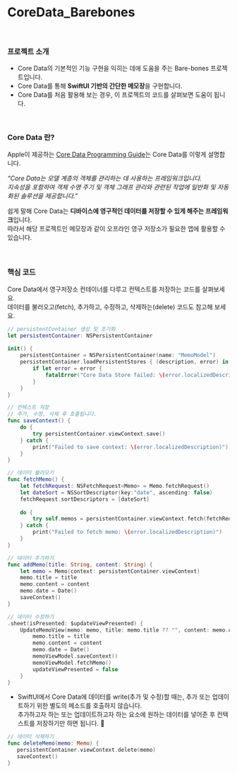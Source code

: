 # CoreData_Barebones
<br/>

### 프로젝트 소개
- Core Data의 기본적인 기능 구현을 익히는 데에 도움을 주는 Bare-bones 프로젝트입니다.
- Core Data를 통해 **SwiftUI 기반의 간단한 메모장**을 구현합니다.
- Core Data를 처음 활용해 보는 경우, 이 프로젝트의 코드를 살펴보면 도움이 됩니다.
<br/>

### Core Data 란?   
Apple이 제공하는 [Core Data Programming Guide](https://developer.apple.com/library/archive/documentation/Cocoa/Conceptual/CoreData/index.html)는 Core Data를 이렇게 설명합니다.      

*“Core Data는 모델 계층의 객체를 관리하는 데 사용하는 프레임워크입니다.    
지속성을 포함하여 객체 수명 주기 및 객체 그래프 관리와 관련된 작업에 일반화 및 자동화된 솔루션을 제공합니다.”*     

쉽게 말해 Core Data는 **디바이스에 영구적인 데이터를 저장할 수 있게 해주는 프레임워크**입니다.     
따라서 해당 프로젝트인 메모장과 같이 오프라인 영구 저장소가 필요한 앱에 활용할 수 있습니다.    
<br/>
<br/>

### 핵심 코드
Core Data에서 영구저장소 컨테이너를 다루고 컨텍스트를 저장하는 코드를 살펴보세요.   
데이터를 불러오고(fetch), 추가하고, 수정하고, 삭제하는(delete) 코드도 참고해 보세요.   

```Swift
// persistentContainer 생성 및 초기화 
let persistentContainer: NSPersistentContainer
    
init() {
    persistentContainer = NSPersistentContainer(name: "MemoModel")
    persistentContainer.loadPersistentStores { (description, error) in
        if let error = error {
            fatalError("Core Data Store failed: \(error.localizedDescription)")
        }
    }
}
```
```Swift
// 컨텍스트 저장 
// 추가, 수정, 삭제 후 호출됩니다.  
func saveContext() {
    do {
        try persistentContainer.viewContext.save()
    } catch {
        print("Failed to save context: \(error.localizedDescription)")
    }
}
```
```Swift
// 데이터 불러오기
func fetchMemo() {
    let fetchRequest: NSFetchRequest<Memo> = Memo.fetchRequest()
    let dateSort = NSSortDescriptor(key:"date", ascending: false)
    fetchRequest.sortDescriptors = [dateSort]
        
    do {
        try self.memos = persistentContainer.viewContext.fetch(fetchRequest)
    } catch {
        print("Failed to fetch memo: \(error.localizedDescription)")
    }
}
```
```Swift
// 데이터 추가하기
func addMemo(title: String, content: String) {
    let memo = Memo(context: persistentContainer.viewContext)
    memo.title = title
    memo.content = content
    memo.date = Date()
    saveContext()
}
``` 
```Swift
// 데이터 수정하기
.sheet(isPresented: $updateViewPresented) {
    UpdateMemoView(memo: memo, title: memo.title ?? "", content: memo.content ?? "") { title, content in
        memo.title = title
        memo.content = content
        memo.date = Date()
        memoViewModel.saveContext()
        memoViewModel.fetchMemo()
        updateViewPresented = false
    }
}
```
- SwiftUI에서 Core Data에 데이터를 write(추가 및 수정)할 때는, 추가 또는 업데이트하기 위한 별도의 메소드를 호출하지 않습니다.    
추가하고자 하는 또는 업데이트하고자 하는 요소에 원하는 데이터를 넣어준 후 컨텍스트를 저장하기만 하면 됩니다. 🙊
```Swift
// 데이터 삭제하기 
func deleteMemo(memo: Memo) {
   persistentContainer.viewContext.delete(memo)
   saveContext()
}
```
